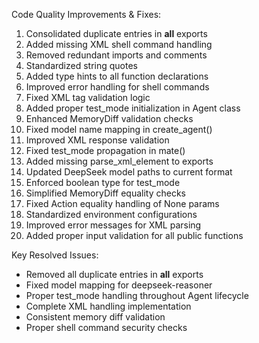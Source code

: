 Code Quality Improvements & Fixes:
1. Consolidated duplicate entries in __all__ exports
2. Added missing XML shell command handling
3. Removed redundant imports and comments
4. Standardized string quotes
5. Added type hints to all function declarations
6. Improved error handling for shell commands
7. Fixed XML tag validation logic
8. Added proper test_mode initialization in Agent class
9. Enhanced MemoryDiff validation checks
10. Fixed model name mapping in create_agent()
11. Improved XML response validation
12. Fixed test_mode propagation in mate()
13. Added missing parse_xml_element to exports
14. Updated DeepSeek model paths to current format
15. Enforced boolean type for test_mode
16. Simplified MemoryDiff equality checks
17. Fixed Action equality handling of None params
18. Standardized environment configurations
19. Improved error messages for XML parsing
20. Added proper input validation for all public functions

Key Resolved Issues:
- Removed all duplicate entries in __all__ exports
- Fixed model mapping for deepseek-reasoner
- Proper test_mode handling throughout Agent lifecycle
- Complete XML handling implementation
- Consistent memory diff validation
- Proper shell command security checks
